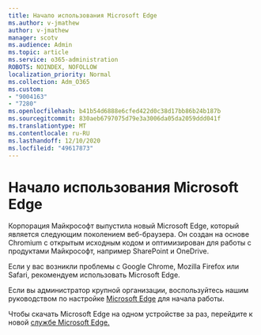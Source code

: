 ```yaml
---
title: Начало использования Microsoft Edge
ms.author: v-jmathew
author: v-jmathew
manager: scotv
ms.audience: Admin
ms.topic: article
ms.service: o365-administration
ROBOTS: NOINDEX, NOFOLLOW
localization_priority: Normal
ms.collection: Adm_O365
ms.custom:
- "9004163"
- "7280"
ms.openlocfilehash: b41b54d6888e6cfed422d0c38d17bb86b24b187b
ms.sourcegitcommit: 830aeb6797075d79e3a3006da05da2059ddd041f
ms.translationtype: MT
ms.contentlocale: ru-RU
ms.lasthandoff: 12/10/2020
ms.locfileid: "49617873"
---
```

# <a name="start-using-microsoft-edge"></a>Начало использования Microsoft Edge

Корпорация Майкрософт выпустила новый Microsoft Edge, который является следующим поколением веб-браузера. Он создан на основе Chromium с открытым исходным кодом и оптимизирован для работы с продуктами Майкрософт, например SharePoint и OneDrive.

Если у вас возникли проблемы с Google Chrome, Mozilla Firefox или Safari, рекомендуем использовать Microsoft Edge.

Если вы администратор крупной организации, воспользуйтесь нашим руководством по настройке [Microsoft Edge](https://go.microsoft.com/fwlink/?linkid=2142423) для начала работы.

Чтобы скачать Microsoft Edge на одном устройстве за раз, перейдите к новой [службе Microsoft Edge.](https://go.microsoft.com/fwlink/?linkid=2141049)
